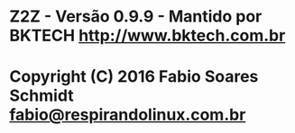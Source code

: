 # Z2Z - Versão 0.9.9 - Mantido por BKTECH http://www.bktech.com.br

# Copyright (C) 2016 Fabio Soares Schmidt fabio@respirandolinux.com.br
